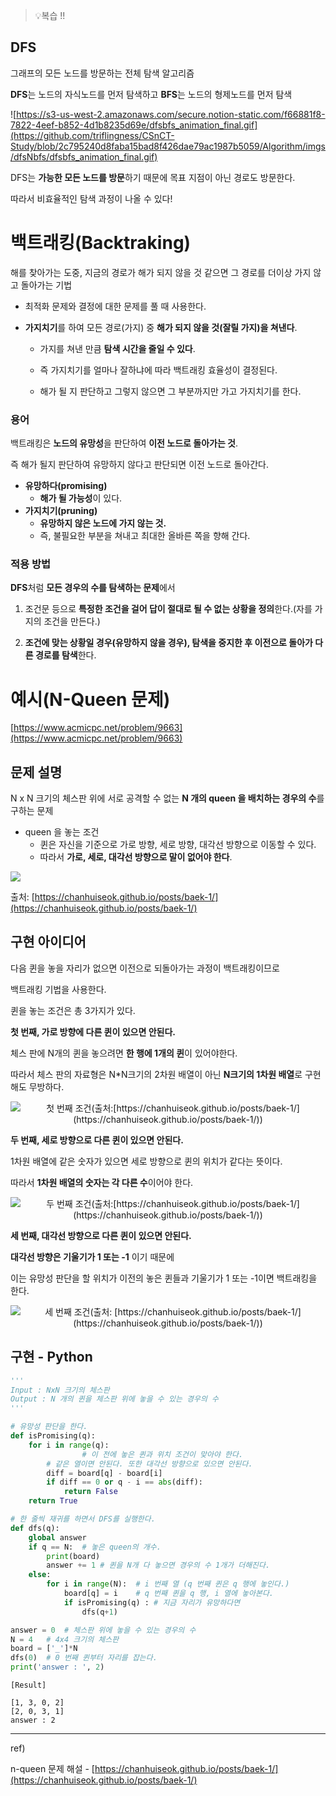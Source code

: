 > 💡복습 !!

## DFS

그래프의 모든 노드를 방문하는 전체 탐색 알고리즘

**DFS**는 노드의 자식노드를 먼저 탐색하고 **BFS**는 노드의 형제노드를 먼저 탐색

![https://s3-us-west-2.amazonaws.com/secure.notion-static.com/f66881f8-7822-4eef-b852-4d1b8235d69e/dfsbfs_animation_final.gif](https://github.com/triflingness/CSnCT-Study/blob/2c795240d8faba15bad8f426dae79ac1987b5059/Algorithm/imgs/dfsNbfs/dfsbfs_animation_final.gif)

DFS는 **가능한 모든 노드를 방문**하기 때문에 목표 지점이 아닌 경로도 방문한다.

따라서 비효율적인 탐색 과정이 나올 수 있다!

# 백트래킹(Backtraking)

해를 찾아가는 도중, 지금의 경로가 해가 되지 않을 것 같으면 그 경로를 더이상 가지 않고 돌아가는 기법

- 최적화 문제와 결정에 대한 문제를 풀 때 사용한다.
- **가지치기**를 하여 모든 경로(가지) 중 **해가 되지 않을 것(잘릴 가지)을 쳐낸다**.

    - 가지를 쳐낸 만큼 **탐색 시간을 줄일 수 있다**.

    - 즉 가지치기를 얼마나 잘하냐에 따라 백트래킹 효율성이 결정된다.

    - 해가 될 지 판단하고 그렇지 않으면 그 부분까지만 가고 가지치기를 한다.

### 용어

백트래킹은 **노드의 유망성**을 판단하여 **이전 노드로 돌아가는 것**.

즉 해가 될지 판단하여 유망하지 않다고 판단되면 이전 노드로 돌아간다.

- **유망하다(promising)**
    - **해가 될 가능성**이 있다.
- **가지치기(pruning)**
    - **유망하지 않은 노드에 가지 않는 것.**
    - 즉, 불필요한 부분을 쳐내고 최대한 올바른 쪽을 향해 간다.

### 적용 방법

**DFS**처럼 **모든 경우의 수를 탐색하는 문제**에서

1. 조건문 등으로 **특정한 조건을 걸어 답이 절대로 될 수 없는 상황을 정의**한다.(자를 가지의 조건을 만든다.)

2. **조건에 맞는 상황일 경우(유망하지 않을 경우), 탐색을 중지한 후 이전으로 돌아가 다른 경로를 탐색**한다.

# 예시(N-Queen 문제)

[https://www.acmicpc.net/problem/9663](https://www.acmicpc.net/problem/9663)

## 문제 설명

N x N 크기의 체스판 위에 서로 공격할 수 없는 **N 개의 queen 을 배치하는 경우의 수**를 구하는 문제

- queen 을 놓는 조건
    - 퀸은 자신을 기준으로 가로 방향, 세로 방향, 대각선 방향으로 이동할 수 있다.
    - 따라서 **가로, 세로, 대각선 방향으로 말이 없어야 한다**.

<p>
  <img src="https://github.com/triflingness/CSnCT-Study/blob/2c795240d8faba15bad8f426dae79ac1987b5059/Algorithm/imgs/backtracking/nqueen-rule.png">
</p>

출처: [https://chanhuiseok.github.io/posts/baek-1/](https://chanhuiseok.github.io/posts/baek-1/)

## 구현 아이디어

다음 퀸을 놓을 자리가 없으면 이전으로 되돌아가는 과정이 백트래킹이므로 

백트래킹 기법을 사용한다.

퀸을 놓는 조건은 총 3가지가 있다.

**첫 번째, 가로 방향에 다른 퀸이 있으면 안된다.**

체스 판에 N개의 퀸을 놓으려면 **한 행에 1개의 퀸**이 있어야한다.

따라서 체스 판의 자료형은 N*N크기의 2차원 배열이 아닌 **N크기의 1차원 배열**로 구현해도 무방하다.

<p align="center">
  <img src="https://github.com/triflingness/CSnCT-Study/blob/2c795240d8faba15bad8f426dae79ac1987b5059/Algorithm/imgs/backtracking/nqueen-condi1.png" alt="첫 번째 조건(출처:[https://chanhuiseok.github.io/posts/baek-1/](https://chanhuiseok.github.io/posts/baek-1/))">
</p>


**두 번째, 세로 방향으로 다른 퀸이 있으면 안된다.**

1차원 배열에 같은 숫자가 있으면 세로 방향으로 퀸의 위치가 같다는 뜻이다.

따라서 **1차원 배열의 숫자는 각 다른 수**이어야 한다.

<p align="center">
  <img src="https://github.com/triflingness/CSnCT-Study/blob/2c795240d8faba15bad8f426dae79ac1987b5059/Algorithm/imgs/backtracking/nqueen-condi2.png" alt="두 번째 조건(출처:[https://chanhuiseok.github.io/posts/baek-1/](https://chanhuiseok.github.io/posts/baek-1/))">
</p>


**세 번째, 대각선 방향으로 다른 퀸이 있으면 안된다.**

**대각선 방향은 기울기가 1 또는 -1** 이기 때문에

이는 유망성 판단을 할 위치가 이전의 놓은 퀸들과 기울기가 1 또는 -1이면 백트래킹을 한다.

<p align="center">
  <img src="https://github.com/triflingness/CSnCT-Study/blob/2c795240d8faba15bad8f426dae79ac1987b5059/Algorithm/imgs/backtracking/nqueen-condi3.png" alt="세 번째 조건(출처: [https://chanhuiseok.github.io/posts/baek-1/](https://chanhuiseok.github.io/posts/baek-1/))">
</p>


## 구현 - Python

```python
'''
Input : NxN 크기의 체스판
Output : N 개의 퀸을 체스판 위에 놓을 수 있는 경우의 수
'''

# 유망성 판단을 한다.
def isPromising(q):
    for i in range(q):
				# 이 전에 놓은 퀸과 위치 조건이 맞아야 한다.
        # 같은 열이면 안된다. 또한 대각선 방향으로 있으면 안된다.
        diff = board[q] - board[i]
        if diff == 0 or q - i == abs(diff):
            return False
    return True

# 한 줄씩 재귀를 하면서 DFS를 실행한다.
def dfs(q):
    global answer
    if q == N:  # 놓은 queen의 개수.
        print(board)
        answer += 1 # 퀸을 N개 다 놓으면 경우의 수 1개가 더해진다.
    else:
        for i in range(N):  # i 번째 열 (q 번째 퀸은 q 행에 놓인다.)
            board[q] = i    # q 번째 퀸을 q 행, i 열에 놓아본다.
            if isPromising(q) : # 지금 자리가 유망하다면
                dfs(q+1)

answer = 0  # 체스판 위에 놓을 수 있는 경우의 수
N = 4   # 4x4 크기의 체스판
board = ['_']*N
dfs(0)  # 0 번째 퀸부터 자리를 잡는다.
print('answer : ', 2)
```

```visual-basic
[Result]

[1, 3, 0, 2]
[2, 0, 3, 1]
answer : 2
```

---

ref)

n-queen 문제 해설 - [https://chanhuiseok.github.io/posts/baek-1/](https://chanhuiseok.github.io/posts/baek-1/)
